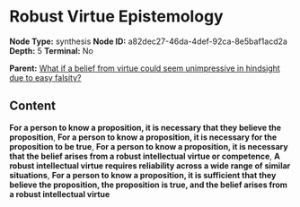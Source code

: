 # Robust Virtue Epistemology

**Node Type:** synthesis
**Node ID:** a82dec27-46da-4def-92ca-8e5baf1acd2a
**Depth:** 5
**Terminal:** No

**Parent:** [What if a belief from virtue could seem unimpressive in hindsight due to easy falsity?](what-if-a-belief-from-virtue-could-seem-unimpressive-in-hindsight-due-to-easy-falsity-antithesis-803a5377-d635-4d94-a33b-ff39f6e93db4.md)

## Content

**For a person to know a proposition, it is necessary that they believe the proposition**, **For a person to know a proposition, it is necessary for the proposition to be true**, **For a person to know a proposition, it is necessary that the belief arises from a robust intellectual virtue or competence**, **A robust intellectual virtue requires reliability across a wide range of similar situations**, **For a person to know a proposition, it is sufficient that they believe the proposition, the proposition is true, and the belief arises from a robust intellectual virtue**
